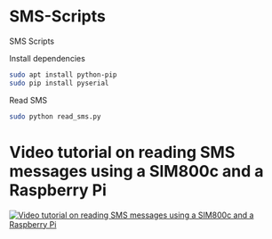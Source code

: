 # SMS-Scripts
SMS Scripts

Install dependencies

```bash
sudo apt install python-pip
sudo pip install pyserial
```

Read SMS

```bash
sudo python read_sms.py
```

# Video tutorial on reading SMS messages using a SIM800c and a Raspberry Pi
[![Video tutorial on reading SMS messages using a SIM800c and a Raspberry Pi](https://img.youtube.com/vi/J4QoeTLoL4U/0.jpg)](https://youtu.be/J4QoeTLoL4U)
